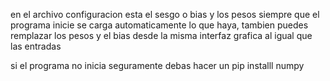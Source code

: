 en el archivo configuracion esta el sesgo o bias y los pesos siempre que el
programa inicie se carga automaticamente lo que haya, tambien puedes remplazar
los pesos y el bias desde la misma interfaz grafica al igual que las entradas 


si el programa no inicia seguramente debas hacer un pip installl numpy 